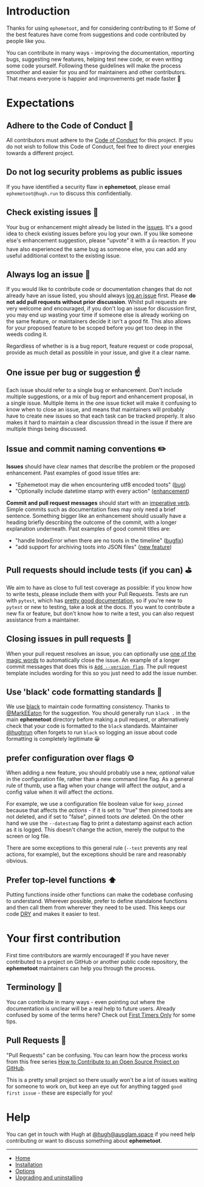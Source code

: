 # Introduction

Thanks for using `ephemetoot`, and for considering contributing to it! Some of the best features have come from suggestions and code contributed by people like you.

You can contribute in many ways - improving the documentation, reporting bugs, suggesting new features, helping test new code, or even writing some code yourself. Following these guidelines will make the process smoother and easier for you and for maintainers and other contributors. That means everyone is happier and improvements get made faster 💫

# Expectations

## Adhere to the Code of Conduct 🤗
All contributors must adhere to the [Code of Conduct](https://github.com/hughrun/ephemetoot/blob/master/CODE_OF_CONDUCT.md) for this project. If you do not wish to follow this Code of Conduct, feel free to direct your energies towards a different project.

## Do not log security problems as public issues
If you have identified a security flaw in **ephemetoot**, please email `ephemetoot@hugh.run` to discuss this confidentially.

## Check existing issues 🧐
Your bug or enhancement might already be listed in the [issues](https://github.com/hughrun/ephemetoot/issues). It's a good idea to check existing issues before you log your own. If you like someone else's enhancement suggestion, please "upvote" it with a 👍 reaction. If you have also experienced the same bug as someone else, you can add any useful additional context to the existing issue.

## Always log an issue 📝
If you would like to contribute code or documentation changes that do not already have an issue listed, you should always [log an issue](https://github.com/hughrun/ephemetoot/issues) first. Please **do not add pull requests without prior discussion**. Whilst pull requests are very welcome and encouraged, if you don't log an issue for discussion first, you may end up wasting your time if someone else is already working on the same feature, or maintainers decide it isn't a good fit. This also allows for your proposed feature to be scoped before you get too deep in the weeds coding it.

Regardless of whether is is a bug report, feature request or code proposal, provide as much detail as possible in your issue, and give it a clear name. 

## One issue per bug or suggestion ☝️
Each issue should refer to a single bug or enhancement. Don't include multiple suggestions, or a mix of bug report and enhancement proposal, in a single issue. Multiple items in the one issue ticket will make it confusing to know when to close an issue, and means that maintainers will probably have to create new issues so that each task can be tracked properly. It also makes it hard to maintain a clear discussion thread in the issue if there are multiple things being discussed. 

## Issue and commit naming conventions ✏️

**Issues** should have clear names that describe the problem or the proposed enhancement. Past examples of good issue titles are:

- "Ephemetoot may die when encountering utf8 encoded toots" ([bug](https://github.com/hughrun/ephemetoot/issues/11))
- "Optionally include datetime stamp with every action" ([enhancement](https://github.com/hughrun/ephemetoot/issues/23))

**Commit and pull request messages** should start with an [imperative verb](https://www.grammarly.com/blog/imperative-verbs/). Simple commits such as documentation fixes may only need a brief sentence. Something bigger like an enhancement should usually have a heading briefly describing the outcome of the commit, with a longer explanation underneath. Past examples of good commit titles are:

- "handle IndexError when there are no toots in the timeline" ([bugfix](https://github.com/hughrun/ephemetoot/commit/92643271d53e00089a10bacd1795cfd50e030413))
- "add support for archiving toots into JSON files" ([new feature](https://github.com/hughrun/ephemetoot/commit/c0d680258ff0fe141fbabcf14a60eee8994e8d18))

## Pull requests should include tests (if you can) ⛳️

We aim to have as close to full test coverage as possible: if you know how to write tests, please include them with your Pull Requests. Tests are run with `pytest`, which has [pretty good documentation](https://docs.pytest.org/en/latest/), so if you're new to `pytest` or new to testing, take a look at the docs. If you want to contribute a new fix or feature, but don't know how to rwite a test, you can also request assistance from a maintainer.

## Closing issues in pull requests 🏁

When your pull request resolves an issue, you can optionally use [one of the magic words](https://docs.github.com/en/github/managing-your-work-on-github/linking-a-pull-request-to-an-issue#linking-a-pull-request-to-an-issue-using-a-keyword) to automatically close the issue. An example of a longer commit messages that does this is [`Add --version flag`](https://github.com/hughrun/ephemetoot/commit/a1db933bbd6c03e633975463801e6c94f7b9e9fa). The pull request template includes wording for this so you just need to add the issue number.

## Use 'black' code formatting standards 🖤

We use [black](https://pypi.org/project/black/) to maintain code formatting consistency. Thanks to [@MarkEEaton](https://github.com/MarkEEaton) for the suggestion. You should generally run `black .` in the main **ephemetoot** directory before making a pull request, or alternatively check that your code is formatted to the `black` standards. Maintainer [@hughrun](https://github.com/hughrun) often forgets to run `black` so logging an issue about code formatting is completely legitimate 😀

## prefer configuration over flags ⚙️
When adding a new feature, you should probably use a new, _optional_ value in the configuration file, rather than a new command line flag. As a general rule of thumb, use a flag when your change will affect the _output_, and a config value when it will affect the _actions_. 

For example, we use a configuration file boolean value for `keep_pinned` because that affects the _actions_ - if it is set to "true" then pinned toots are not deleted, and if set to "false", pinned toots _are_ deleted. On the other hand we use the `--datestamp` flag to print a datestamp against each action as it is logged. This doesn't change the action, merely the output to the screen or log file.

There are some exceptions to this general rule (`--test` prevents any real actions, for example), but the exceptions should be rare and reasonably obvious.

## Prefer top-level functions ⬆️

Putting functions inside other functions can make the codebase confusing to understand. Wherever possible, prefer to define standalone functions and then call them from wherever they need to be used. This keeps our code [DRY](https://en.wikipedia.org/wiki/Don%27t_repeat_yourself) and makes it easier to test.

# Your first contribution
First time contributors are warmly encouraged! If you have never contributed to a project on GitHub or another public code repository, the **ephemetoot** maintainers can help you through the process.

## Terminology 📙
You can contribute in many ways - even pointing out where the documentation is unclear will be a real help to future users. Already confused by some of the terms here? Check out [First Timers Only](https://www.firsttimersonly.com) for some tips.

## Pull Requests 🤯
"Pull Requests" can be confusing. You can learn how the process works from this free series [How to Contribute to an Open Source Project on GitHub](https://egghead.io/series/how-to-contribute-to-an-open-source-project-on-github).

This is a pretty small project so there usually won't be a lot of issues waiting for someone to work on, but keep an eye out for anything tagged `good first issue` - these are especially for you!

# Help

You can get in touch with Hugh at [@hugh@ausglam.space](https://ausglam.space/@hugh) if you need help contributing or want to discuss something about **ephemetoot**.

---
* [Home](/)
* [Installation](./install.md)
* [Options](./options.md)
* [Upgrading and uninstalling](./upgrade.md)